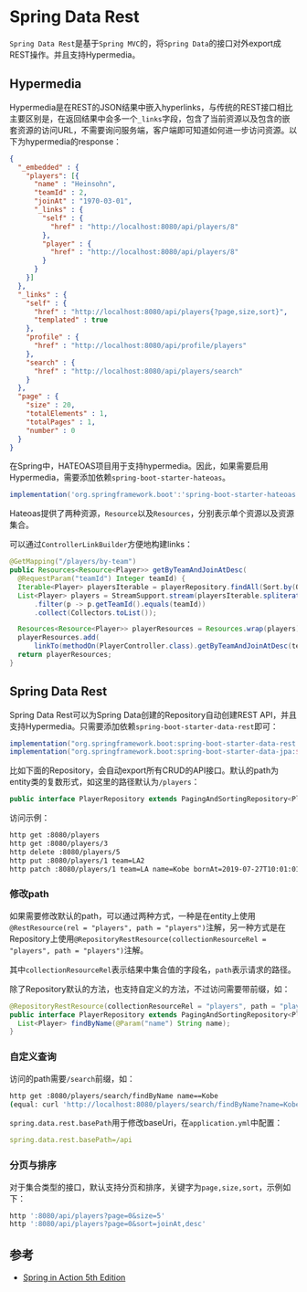 # Spring Data Rest

`Spring Data Rest`是基于`Spring MVC`的，将`Spring Data`的接口对外export成REST操作。并且支持Hypermedia。

## Hypermedia

Hypermedia是在REST的JSON结果中嵌入hyperlinks，与传统的REST接口相比主要区别是，在返回结果中会多一个`_links`字段，包含了当前资源以及包含的嵌套资源的访问URL，不需要询问服务端，客户端即可知道如何进一步访问资源。以下为hypermedia的response：

```json
{
  "_embedded" : {
    "players": [{
      "name" : "Heinsohn",
      "teamId" : 2,
      "joinAt" : "1970-03-01",
      "_links" : {
        "self" : {
          "href" : "http://localhost:8080/api/players/8"
        },
        "player" : {
          "href" : "http://localhost:8080/api/players/8"
        }
      }
    }]
  },
  "_links" : {
    "self" : {
      "href" : "http://localhost:8080/api/players{?page,size,sort}",
      "templated" : true
    },
    "profile" : {
      "href" : "http://localhost:8080/api/profile/players"
    },
    "search" : {
      "href" : "http://localhost:8080/api/players/search"
    }
  },
  "page" : {
    "size" : 20,
    "totalElements" : 1,
    "totalPages" : 1,
    "number" : 0
  }
}
```

在Spring中，HATEOAS项目用于支持hypermedia。因此，如果需要启用Hypermedia，需要添加依赖`spring-boot-starter-hateoas`。

```gradle
implementation('org.springframework.boot':'spring-boot-starter-hateoas':'2.1.7.RELEASE')
```

Hateoas提供了两种资源，`Resource`以及`Resources`，分别表示单个资源以及资源集合。

可以通过`ControllerLinkBuilder`方便地构建links：

```java
@GetMapping("/players/by-team")
public Resources<Resource<Player>> getByTeamAndJoinAtDesc(
  @RequestParam("teamId") Integer teamId) {
  Iterable<Player> playersIterable = playerRepository.findAll(Sort.by(Order.desc("joinAt")));
  List<Player> players = StreamSupport.stream(playersIterable.spliterator(), false)
      .filter(p -> p.getTeamId().equals(teamId))
      .collect(Collectors.toList());

  Resources<Resource<Player>> playerResources = Resources.wrap(players);
  playerResources.add(
      linkTo(methodOn(PlayerController.class).getByTeamAndJoinAtDesc(teamId)).withRel("by-team"));
  return playerResources;
}
```

## Spring Data Rest

Spring Data Rest可以为Spring Data创建的Repository自动创建REST API，并且支持Hypermedia。只需要添加依赖`spring-boot-starter-data-rest`即可：

```gradle
implementation("org.springframework.boot:spring-boot-starter-data-rest:$springBootVersion")
implementation("org.springframework.boot:spring-boot-starter-data-jpa:$springBootVersion")
``` 

比如下面的Repository，会自动export所有CRUD的API接口。默认的path为entity类的复数形式，如这里的路径默认为`/players`：

```java
public interface PlayerRepository extends PagingAndSortingRepository<Player, Long> {}
``` 

访问示例：

```bash
http get :8080/players
http get :8080/players/3
http delete :8080/players/5
http put :8080/players/1 team=LA2
http patch :8080/players/1 team=LA name=Kobe bornAt=2019-07-27T10:01:01
```

### 修改path

如果需要修改默认的path，可以通过两种方式，一种是在entity上使用`@RestResource(rel = "players", path = "players")`注解，另一种方式是在Repository上使用`@RepositoryRestResource(collectionResourceRel = "players", path = "players")`注解。

其中`collectionResourceRel`表示结果中集合值的字段名，`path`表示请求的路径。

除了Repository默认的方法，也支持自定义的方法，不过访问需要带前缀，如：

```java
@RepositoryRestResource(collectionResourceRel = "players", path = "players")
public interface PlayerRepository extends PagingAndSortingRepository<Player, Long> {
  List<Player> findByName(@Param("name") String name);
}
```

### 自定义查询

访问的path需要`/search`前缀，如：

```bash
http get :8080/players/search/findByName name==Kobe
(equal: curl 'http://localhost:8080/players/search/findByName?name=Kobe')
```

`spring.data.rest.basePath`用于修改baseUri，在`application.yml`中配置：

```yml
spring.data.rest.basePath=/api
```

### 分页与排序

对于集合类型的接口，默认支持分页和排序，关键字为`page,size,sort`，示例如下：

```bash
http ':8080/api/players?page=0&size=5'
http ':8080/api/players?page=0&sort=joinAt,desc'
```

## 参考

- [Spring in Action 5th Edition](https://www.amazon.com/Spring-Action-Craig-Walls/dp/1617294942)




